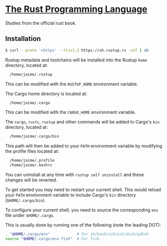 # [The Rust Programming Language](https://doc.rust-lang.org/book/title-page.html)

Studies from the official rust book.

## Installation

```bash
$ curl --proto '=https' --tlsv1.2 https://sh.rustup.rs -sSf | sh
```

Rustup metadata and toolchains will be installed into the Rustup
`home` directory, located at:

```bash
  /home/jaime/.rustup
```

This can be modified with the `RUSTUP_HOME` environment variable.

The Cargo home directory is located at:

```bash
  /home/jaime/.cargo
```

This can be modified with the `CARGO_HOME` environment variable.

The `cargo`, `rustc`, `rustup` and other commands will be added to
Cargo's `bin` directory, located at:

```bash
  /home/jaime/.cargo/bin
```

This path will then be added to your `PATH` environment variable by
modifying the profile files located at:

```bash
  /home/jaime/.profile
  /home/jaime/.bashrc
```

You can uninstall at any time with `rustup self uninstall` and
these changes will be reverted.

To get started you may need to restart your current shell.
This would reload your `PATH` environment variable to include
Cargo's `bin` directory (`$HOME/.cargo/bin`).

To configure your current shell, you need to source
the corresponding `env` file under `$HOME/.cargo`.

This is usually done by running one of the following (note the leading DOT):

```bash
. "$HOME/.cargo/env"            # For sh/bash/zsh/ash/dash/pdksh
source "$HOME/.cargo/env.fish"  # For fish
```